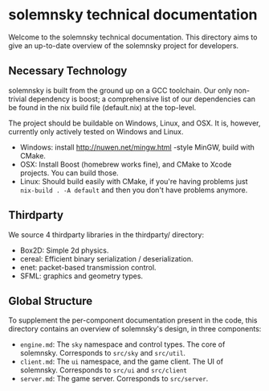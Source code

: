 # solemnsky technical documentation

Welcome to the solemnsky technical documentation. This directory aims to give an 
 up-to-date overview of the solemnsky project for developers.

## Necessary Technology

solemnsky is built from the ground up on a GCC toolchain. Our only non-trivial 
 dependency is boost; a comprehensive list of our dependencies can be found in the
 nix build file (default.nix) at the top-level.

The project should be buildable on Windows, Linux, and OSX. It is, however, currently only 
 actively tested on Windows and Linux.

 * Windows: install http://nuwen.net/mingw.html -style MinGW, build with CMake.
 * OSX: Install Boost (homebrew works fine), and CMake to Xcode projects. You can build those.
 * Linux: Should build easily with CMake, if you're having problems just `nix-build . -A default` and then you don't have problems anymore.

## Thirdparty

We source 4 thirdparty libraries in the thirdparty/ directory:

* Box2D: Simple 2d physics.
* cereal: Efficient binary serialization / deserialization.
* enet: packet-based transmission control.
* SFML: graphics and geometry types.

## Global Structure

To supplement the per-component documentation present in the code, this directory
 contains an overview of solemnsky's design, in three components:

 * `engine.md`: The `sky` namespace and control types. The core of solemnsky. Corresponds to `src/sky` and `src/util`.
 * `client.md`: The `ui` namespace, and the game client. The UI of solemnsky. Corresponds to `src/ui` and `src/client`
 * `server.md`: The game server. Corresponds to `src/server`.

